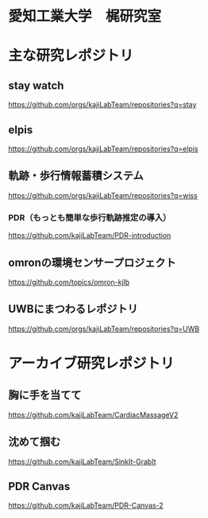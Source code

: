 愛知工業大学　梶研究室
===

# 主な研究レポジトリ

## stay watch
https://github.com/orgs/kajiLabTeam/repositories?q=stay

## elpis
https://github.com/orgs/kajiLabTeam/repositories?q=elpis

## 軌跡・歩行情報蓄積システム
https://github.com/orgs/kajiLabTeam/repositories?q=wiss

### PDR（もっとも簡単な歩行軌跡推定の導入）

https://github.com/kajiLabTeam/PDR-introduction

## omronの環境センサープロジェクト
https://github.com/topics/omron-kjlb

## UWBにまつわるレポジトリ
https://github.com/orgs/kajiLabTeam/repositories?q=UWB

# アーカイブ研究レポジトリ

## 胸に手を当てて
https://github.com/kajiLabTeam/CardiacMassageV2

## 沈めて掴む
https://github.com/kajiLabTeam/SinkIt-GrabIt

## PDR Canvas
https://github.com/kajiLabTeam/PDR-Canvas-2




